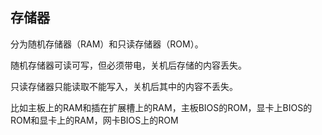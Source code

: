## 存储器

分为随机存储器（RAM）和只读存储器（ROM）。

随机存储器可读可写，但必须带电，关机后存储的内容丢失。

只读存储器只能读取不能写入，关机后其中的内容不丢失。

比如主板上的RAM和插在扩展槽上的RAM，主板BIOS的ROM，显卡上BIOS的ROM和显卡上的RAM，网卡BIOS上的ROM

